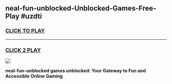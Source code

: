 
## neal-fun-unblocked-Unblocked-Games-Free-Play #uzdti
<h3>
<a href="https://us.freeplayer.one?title=neal-fun-unblocked&ref=9M">CLICK TO PLAY</a></h3>
<hr>

<h3>
<a href="https://us.freeplayer.one?title=neal-fun-unblocked&ref=9M">CLICK 2 PLAY</a>
  
</h3>

<a href="https://us.freeplayer.one?title=neal-fun-unblocked&ref=9M"><img src="https://clearcache.store/games.png"></a>


**neal-fun-unblocked games unblocked: Your Gateway to Fun and Accessible Online Gaming**
